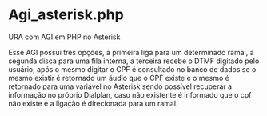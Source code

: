 # Agi_asterisk.php
URA com AGI em PHP no Asterisk

Esse AGI possui três opções, a primeira liga para um determinado ramal, a segunda disca para uma fila interna, a terceira recebe
o DTMF digitado pelo usuário, após o mesmo digitar o CPF é consultado no banco de dados se o mesmo existir é retornado um áudio
que o CPF existe e o mesmo é retornado para uma variável no Asterisk sendo possível recuperar a informação no próprio Dialplan,
caso não existente é informado que o cpf não existe e a ligação é direcionada para um ramal.
